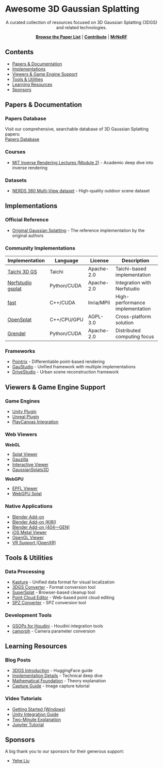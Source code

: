 # Awesome 3D Gaussian Splatting

<div align="center">
  A curated collection of resources focused on 3D Gaussian Splatting (3DGS) and related technologies.
  
  [**Browse the Paper List**](https://mrnerf.github.io/awesome-3D-gaussian-splatting/) | [**Contribute**](CONTRIBUTING.md) | [**MrNeRF**](https://www.mrnerf.com)
</div>

## Contents

- [Papers & Documentation](#papers--documentation)
- [Implementations](#implementations)
- [Viewers & Game Engine Support](#viewers--game-engine-support)
- [Tools & Utilities](#tools--utilities)
- [Learning Resources](#learning-resources)
- [Sponsors](#sponsors)

## Papers & Documentation

### Papers Database
Visit our comprehensive, searchable database of 3D Gaussian Splatting papers:  
[Papers Database](https://mrnerf.github.io/awesome-3D-gaussian-splatting/)

### Courses
- [MIT Inverse Rendering Lectures (Module 2)](https://www.scenerepresentations.org/courses/inverse-graphics-23/) - Academic deep dive into inverse rendering

### Datasets
- [NERDS 360 Multi-View dataset](https://zubair-irshad.github.io/projects/neo360.html) - High-quality outdoor scene dataset

## Implementations

### Official Reference
- [Original Gaussian Splatting](https://github.com/graphdeco-inria/gaussian-splatting) - The reference implementation by the original authors

### Community Implementations
| Implementation | Language | License | Description |
|----------------|----------|----------|-------------|
| [Taichi 3D GS](https://github.com/wanmeihuali/taichi_3d_gaussian_splatting) | Taichi | Apache-2.0 | Taichi-based implementation |
| [Nerfstudio gsplat](https://github.com/nerfstudio-project/gsplat) | Python/CUDA | Apache-2.0 | Integration with Nerfstudio |
| [fast](https://github.com/MrNeRF/gaussian-splatting-cuda) | C++/CUDA | Inria/MPII | High-performance implementation |
| [OpenSplat](https://github.com/pierotofy/OpenSplat) | C++/CPU/GPU | AGPL-3.0 | Cross-platform solution |
| [Grendel](https://github.com/nyu-systems/Grendel-GS) | Python/CUDA | Apache-2.0 | Distributed computing focus |

### Frameworks
- [Pointrix](https://github.com/pointrix-project/pointrix) - Differentiable point-based rendering
- [GauStudio](https://github.com/GAP-LAB-CUHK-SZ/gaustudio) - Unified framework with multiple implementations
- [DriveStudio](https://github.com/ziyc/drivestudio) - Urban scene reconstruction framework

## Viewers & Game Engine Support

### Game Engines
- [Unity Plugin](https://github.com/aras-p/UnityGaussianSplatting)
- [Unreal Plugin](https://github.com/xverse-engine/XV3DGS-UEPlugin)
- [PlayCanvas Integration](https://github.com/playcanvas/engine/tree/main/src/scene/gsplat)

### Web Viewers
**WebGL**
- [Splat Viewer](https://github.com/antimatter15/splat)
- [Gauzilla](https://github.com/BladeTransformerLLC/gauzilla)
- [Interactive Viewer](https://github.com/kishimisu/Gaussian-Splatting-WebGL)
- [GaussianSplats3D](https://github.com/mkkellogg/GaussianSplats3D)

**WebGPU**
- [EPFL Viewer](https://github.com/cvlab-epfl/gaussian-splatting-web)
- [WebGPU Splat](https://github.com/KeKsBoTer/web-splat)

### Native Applications
- [Blender Add-on](https://github.com/ReshotAI/gaussian-splatting-blender-addon)
- [Blender Add-on (KIRI)](https://github.com/Kiri-Innovation/3dgs-render-blender-addon)
- [Blender Add-on (404—GEN)](https://github.com/404-Repo/three-gen-blender-plugin)
- [iOS Metal Viewer](https://github.com/laanlabs/metal-splats)
- [OpenGL Viewer](https://github.com/limacv/GaussianSplattingViewer)
- [VR Support (OpenXR)](https://github.com/hyperlogic/splatapult)

## Tools & Utilities

### Data Processing
- [Kapture](https://github.com/naver/kapture) - Unified data format for visual localization
- [3DGS Converter](https://github.com/francescofugazzi/3dgsconverter) - Format conversion tool
- [SuperSplat](https://github.com/playcanvas/super-splat) - Browser-based cleanup tool
- [Point Cloud Editor](https://github.com/JohannesKrueger/pointcloudeditor) - Web-based point cloud editing
- [SPZ Converter](https://github.com/stytim/spz) - SPZ conversion tool

### Development Tools
- [GSOPs for Houdini](https://github.com/david-rhodes/GSOPs) - Houdini integration tools
- [camorph](https://github.com/Fraunhofer-IIS/camorph) - Camera parameter conversion

## Learning Resources

### Blog Posts
- [3DGS Introduction](https://huggingface.co/blog/gaussian-splatting) - HuggingFace guide
- [Implementation Details](https://github.com/kwea123/gaussian_splatting_notes) - Technical deep dive
- [Mathematical Foundation](https://github.com/chiehwangs/3d-gaussian-theory) - Theory explanation
- [Capture Guide](https://medium.com/@heyulei/capture-images-for-gaussian-splatting-81d081bbc826) - Image capture tutorial

### Video Tutorials
- [Getting Started (Windows)](https://youtu.be/UXtuigy_wYc)
- [Unity Integration Guide](https://youtu.be/5_GaPYBHqOo)
- [Two-Minute Explanation](https://youtu.be/HVv_IQKlafQ)
- [Jupyter Tutorial](https://www.youtube.com/watch?v=OcvA7fmiZYM)


## Sponsors

A big thank you to our sponsors for their generous support:

- [Yehe Liu](https://x.com/YeheLiu)
